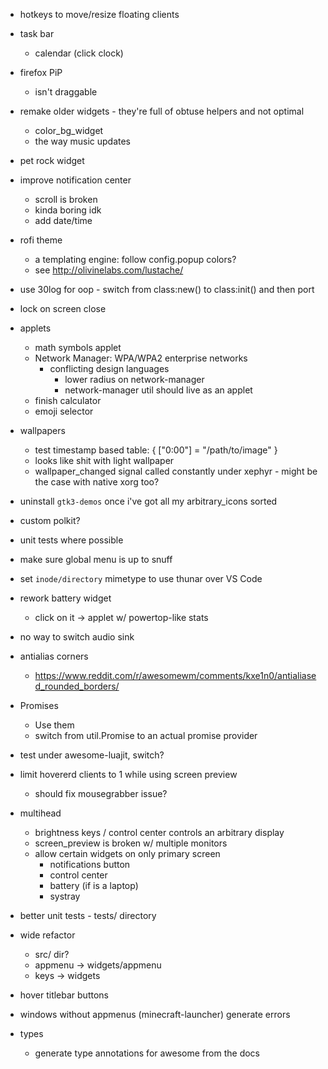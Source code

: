 
- hotkeys to move/resize floating clients

- task bar
	- calendar (click clock)

- firefox PiP 
	- isn't draggable

- remake older widgets - they're full of obtuse helpers and not optimal 
	- color_bg_widget
	- the way music updates

- pet rock widget

- improve notification center
	- scroll is broken
	- kinda boring idk
	- add date/time

- rofi theme
	- a templating engine: follow config.popup colors?
	- see http://olivinelabs.com/lustache/

- use 30log for oop - switch from class:new() to class:init() and then port

- lock on screen close

- applets
	- math symbols applet
	- Network Manager: WPA/WPA2 enterprise networks
		- conflicting design languages
			- lower radius on network-manager
			- network-manager util should live as an applet
	- finish calculator
	- emoji selector

- wallpapers
	- test timestamp based table: { ["0:00"] = "/path/to/image" }
	- looks like shit with light wallpaper
	- wallpaper_changed signal called constantly under xephyr - might be the case with native xorg too?

- uninstall `gtk3-demos` once i've got all my arbitrary_icons sorted

- custom polkit?

- unit tests where possible

- make sure global menu is up to snuff

- set `inode/directory` mimetype to use thunar over VS Code 

- rework battery widget
	- click on it -> applet w/ powertop-like stats

- no way to switch audio sink

- antialias corners
	- https://www.reddit.com/r/awesomewm/comments/kxe1n0/antialiased_rounded_borders/

- Promises
	- Use them
	- switch from util.Promise to an actual promise provider

- test under awesome-luajit, switch?

- limit hovererd clients to 1 while using screen preview
	- should fix mousegrabber issue?

- multihead
	- brightness keys / control center controls an arbitrary display
	- screen_preview is broken w/ multiple monitors
	- allow certain widgets on only primary screen
		- notifications button
		- control center
		- battery (if is a laptop)
		- systray

- better unit tests - tests/ directory

- wide refactor
	- src/ dir?
	- appmenu -> widgets/appmenu
	- keys -> widgets

- hover titlebar buttons

- windows without appmenus (minecraft-launcher) generate errors

- types
	- generate type annotations for awesome from the docs
